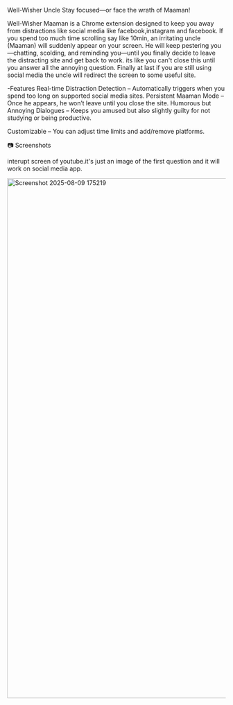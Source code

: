 Well-Wisher Uncle
Stay focused—or face the wrath of Maaman!

Well-Wisher Maaman is a Chrome extension designed to keep you away from distractions like social media like facebook,instagram and facebook.
If you spend too much time scrolling say like 10min, an irritating uncle (Maaman) will suddenly appear on your screen.
He will keep pestering you—chatting, scolding, and reminding you—until you finally decide to leave the distracting site and get back to work. its like you can't
close this until you answer all the annoying question. Finally at last if you are still using social media the uncle will redirect the screen to some useful site.

-Features
Real-time Distraction Detection – Automatically triggers when you spend too long on supported social media sites.
Persistent Maaman Mode – Once he appears, he won’t leave until you close the site.
Humorous but Annoying Dialogues – Keeps you amused but also slightly guilty for not studying or being productive.

Customizable – You can adjust time limits and add/remove platforms.

📷 Screenshots

interupt screen of youtube.it's just an image of the first question and it will work on social media app.


<img width="1920" height="1200" alt="Screenshot 2025-08-09 175219" src="https://github.com/user-attachments/assets/c00ce50f-5670-4674-ac21-f0d14e3338e4" />

